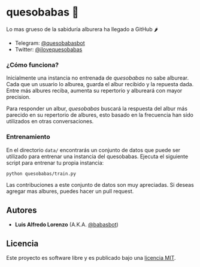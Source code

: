 # quesobabas 🧀
Lo mas grueso de la sabiduría alburera ha llegado a GitHub 🌶

- Telegram: [@quesobabasbot](https://telegram.me/quesobabasbot)
- Twitter: [@ilovequesobabas](https://twitter.com/ilovequesobabas)

### ¿Cómo funciona?

Inicialmente una instancia no entrenada de _quesobabas_ no sabe alburear. Cada
que un usuario lo alburea, guarda el albur recibido y la repuesta dada. Entre
más albures reciba, aumenta su repertorio y albureará con mayor precision.

Para responder un albur, _quesobabas_ buscará la respuesta del albur más parecido
en su repertorio de albures, esto basado en la frecuencia han sido utilizados en
otras conversaciones.

### Entrenamiento

En el directorio `data/` encontrarás un conjunto de datos que puede ser utilizado
para entrenar una instancia del quesobabas. Ejecuta el siguiente script para
entrenar tu propia instancia:

```sh
python quesobabas/train.py
```

Las contribuciones a este conjunto de datos son muy apreciadas. Si deseas agregar
mas albures, puedes hacer un pull request.

## Autores

* **Luis Alfredo Lorenzo** (A.K.A. [@babasbot](https://twitter.com/babasbot))

## Licencia

Este proyecto es software libre y es publicado bajo una [licencia MIT](LICENSE.txt).

